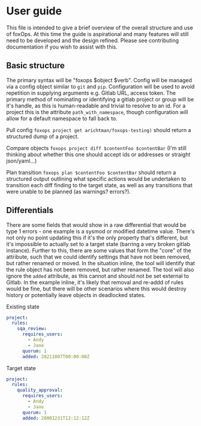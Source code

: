 # User guide

This file is intended to give a brief overview of the overall structure and use of foxOps. At this time the guide is aspirational and many features will still need to be developed and the design refined. Please see contributing documentation if you wish to assist with this.

## Basic structure

The primary syntax will be "foxops $object $verb". Config will be managed via a config object similar to `git` and `pip`. Configuration will be used to avoid repetition in supplying arguments e.g. Gitlab URL, access token. The primary method of nominating or identifying a gitlab project or group will be it's handle, as this is human-readable and trivial to resolve to an id. For a project this is the attribute `path_with_namespace`, though configuration will allow for a default namespace to fall back to.

Pull config `foxops project get arichtman/foxops-testing)` should return a structured dump of a project.

Compare objects `foxops project diff $contentFoo $contentBar` (I'm still thinking about whether this one should accept ids or addresses or straight json/yaml...)

Plan transition `foxops plan $contentFoo $contentBar` should return a structured output outlining what specific actions would be undertaken to transition each diff finding to the target state, as well as any transitions that were unable to be planned (as warnings? errors?).

## Differentials

There are some fields that would show in a raw differential that would be type 1 errors - one example is a sysmod or modified datetime value. There's not only no point updating this if it's the only property that's different, but it's impossible to actually set to a target state (barring a very broken gitlab instance). Further to this, there are some values that form the "core" of the attribute, such that we could identify settings that have not been removed, but rather renamed or moved. In the situation inline, the tool will identify that the rule object has not been removed, but rather renamed. The tool will also ignore the `added` attribute, as this cannot and should not be set external to Gitlab. In the example inline, it's likely that removal and re-addd of rules would be fine, but there will be other scenarios where this would destroy history or potentially leave objects in deadlocked states.

Existing state
```Yaml
project:
  rules:
    sqa_review:
      requires_users:
        - Andy
        - Jane
      quorum: 1
      added: 20211007T00:00:00Z
```

Target state
```Yaml
project:
  rules:
    quality_approval:
      requires_users:
        - Andy
        - Jane
      quorum: 1
      added: 20001231T12:12:12Z
```
